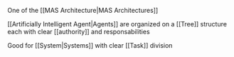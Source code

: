 One of the [[MAS Architecture|MAS Architectures]]

[[Artificially Intelligent Agent|Agents]] are organized on a [[Tree]] structure each with clear [[authority]] and responsabilities

Good for [[System|Systems]] with clear [[Task]] division 